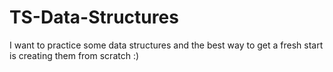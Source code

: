 # TS-Data-Structures
I want to practice some data structures and the best way to get a fresh start is creating them from scratch :)
